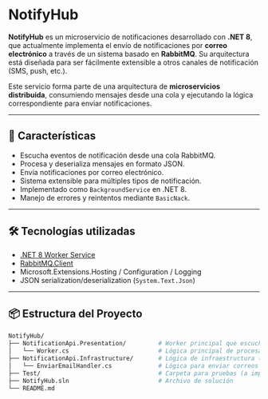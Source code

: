 # NotifyHub

**NotifyHub** es un microservicio de notificaciones desarrollado con **.NET 8**, que actualmente implementa el envío de notificaciones por **correo electrónico** a través de un sistema basado en **RabbitMQ**. Su arquitectura está diseñada para ser fácilmente extensible a otros canales de notificación (SMS, push, etc.).

Este servicio forma parte de una arquitectura de **microservicios distribuida**, consumiendo mensajes desde una cola y ejecutando la lógica correspondiente para enviar notificaciones.

---

## 🚀 Características

- Escucha eventos de notificación desde una cola RabbitMQ.
- Procesa y deserializa mensajes en formato JSON.
- Envía notificaciones por correo electrónico.
- Sistema extensible para múltiples tipos de notificación.
- Implementado como `BackgroundService` en .NET 8.
- Manejo de errores y reintentos mediante `BasicNack`.

---

## 🛠️ Tecnologías utilizadas

- [.NET 8 Worker Service](https://learn.microsoft.com/en-us/dotnet/core/extensions/workers)
- [RabbitMQ.Client](https://www.nuget.org/packages/RabbitMQ.Client)
- Microsoft.Extensions.Hosting / Configuration / Logging
- JSON serialization/deserialization (`System.Text.Json`)

---

## 📦 Estructura del Proyecto

```bash
NotifyHub/
├── NotificationApi.Presentation/         # Worker principal que escucha eventos desde RabbitMQ
│   └── Worker.cs                         # Lógica principal de procesamiento de notificaciones
├── NotificationApi.Infrastructure/       # Lógica de infraestructura (handlers, servicios de correo, etc.)
│   └── EnviarEmailHandler.cs             # Lógica para enviar correos electrónicos
├── Test/                                 # Carpeta para pruebas (a implementar)
├── NotifyHub.sln                         # Archivo de solución
└── README.md
